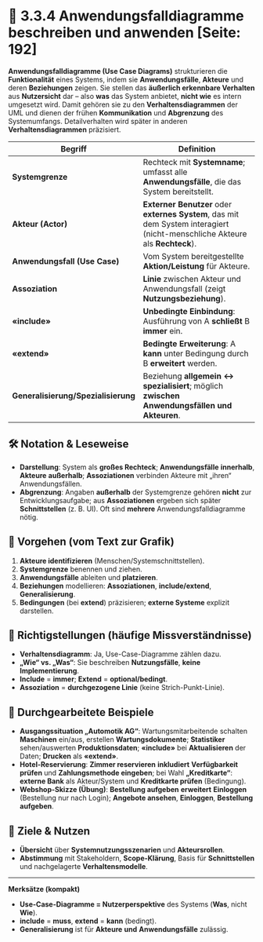 # 🧩 3.3.4 Anwendungsfalldiagramme beschreiben und anwenden [Seite: 192]

**Anwendungsfalldiagramme (Use Case Diagrams)** strukturieren die **Funktionalität** eines Systems, indem sie **Anwendungsfälle**, **Akteure** und deren **Beziehungen** zeigen. Sie stellen das **äußerlich erkennbare Verhalten** aus **Nutzersicht** dar – also **was** das System anbietet, **nicht wie** es intern umgesetzt wird. Damit gehören sie zu den **Verhaltensdiagrammen** der UML und dienen der frühen **Kommunikation** und **Abgrenzung** des Systemumfangs. Detailverhalten wird später in anderen **Verhaltensdiagrammen** präzisiert.

| Begriff                             | Definition                                                                                                                    |
| ----------------------------------- | ----------------------------------------------------------------------------------------------------------------------------- |
| **Systemgrenze**                    | Rechteck mit **Systemname**; umfasst alle **Anwendungsfälle**, die das System bereitstellt.                                   |
| **Akteur (Actor)**                  | **Externer Benutzer** oder **externes System**, das mit dem System interagiert (nicht-menschliche Akteure als **Rechteck**).  |
| **Anwendungsfall (Use Case)**       | Vom System bereitgestellte **Aktion/Leistung** für Akteure.                                                                   |
| **Assoziation**                     | **Linie** zwischen Akteur und Anwendungsfall (zeigt **Nutzungsbeziehung**).                                                   |
| **«include»**                       | **Unbedingte Einbindung**: Ausführung von A **schließt** B **immer** ein.                                                     |
| **«extend»**                        | **Bedingte Erweiterung**: A **kann** unter Bedingung durch B **erweitert** werden.                                            |
| **Generalisierung/Spezialisierung** | Beziehung **allgemein ↔ spezialisiert**; möglich **zwischen Anwendungsfällen und Akteuren**.                                  |

## 🛠️ Notation & Leseweise

* **Darstellung**: System als **großes Rechteck**; **Anwendungsfälle** **innerhalb**, **Akteure** **außerhalb**; **Assoziationen** verbinden Akteure mit „ihren“ Anwendungsfällen. 
* **Abgrenzung**: Angaben **außerhalb** der Systemgrenze gehören **nicht** zur Entwicklungsaufgabe; aus **Assoziationen** ergeben sich später **Schnittstellen** (z. B. UI). Oft sind **mehrere** Anwendungsfalldiagramme nötig.

## 📐 Vorgehen (vom Text zur Grafik)

1. **Akteure identifizieren** (Menschen/Systemschnittstellen).
2. **Systemgrenze** benennen und ziehen.
3. **Anwendungsfälle** ableiten und **platzieren**.
4. **Beziehungen** modellieren: **Assoziationen**, **include/extend**, **Generalisierung**.
5. **Bedingungen** (bei **extend**) präzisieren; **externe Systeme** explizit darstellen. 

## 🔎 Richtigstellungen (häufige Missverständnisse)

* **Verhaltensdiagramm**: Ja, Use-Case-Diagramme zählen dazu.
* **„Wie“ vs. „Was“**: Sie beschreiben **Nutzungsfälle**, **keine Implementierung**.
* **Include** = **immer**; **Extend** = **optional/bedingt**.
* **Assoziation** = **durchgezogene Linie** (keine Strich-Punkt-Linie). 

## 🧪 Durchgearbeitete Beispiele

* **Ausgangssituation „Automotik AG“**: Wartungsmitarbeitende schalten **Maschinen** ein/aus, erstellen **Wartungsdokumente**; **Statistiker** sehen/auswerten **Produktionsdaten**; **«include»** bei **Aktualisieren** der Daten; **Drucken** als **«extend»**. 
* **Hotel-Reservierung**: **Zimmer reservieren** **inkludiert** **Verfügbarkeit prüfen** und **Zahlungsmethode eingeben**; bei Wahl **„Kreditkarte“**: **externe Bank** als Akteur/System und **Kreditkarte prüfen** (Bedingung). 
* **Webshop-Skizze (Übung)**: **Bestellung aufgeben** **erweitert** **Einloggen** (Bestellung nur nach Login); **Angebote ansehen**, **Einloggen**, **Bestellung aufgeben**. 

## 🎯 Ziele & Nutzen

* **Übersicht** über **Systemnutzungsszenarien** und **Akteursrollen**.
* **Abstimmung** mit Stakeholdern, **Scope-Klärung**, Basis für **Schnittstellen** und nachgelagerte **Verhaltensmodelle**. 

---

**Merksätze (kompakt)**

* **Use-Case-Diagramme = Nutzerperspektive** des Systems (**Was**, nicht **Wie**).
* **include** = **muss**, **extend** = **kann** (bedingt).
* **Generalisierung** ist für **Akteure** **und** **Anwendungsfälle** zulässig. 
